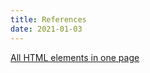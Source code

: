 ```yaml
---
title: References
date: 2021-01-03
---
```


[All HTML elements in one page](http://jkorpela.fi/www/testel.html)